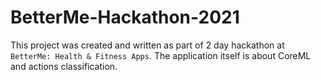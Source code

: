 # BetterMe-Hackathon-2021

This project was created and written as part of 2 day hackathon at `BetterMe: Health & Fitness Apps`.
The application itself is about CoreML and actions classification.
